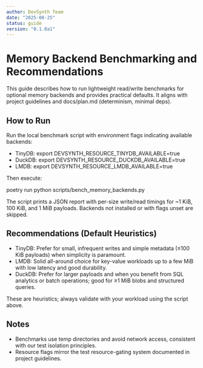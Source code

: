 ```yaml
---
author: DevSynth Team
date: "2025-08-25"
status: guide
version: "0.1.0a1"
---
```

# Memory Backend Benchmarking and Recommendations

This guide describes how to run lightweight read/write benchmarks for optional memory backends and provides practical defaults. It aligns with project guidelines and docs/plan.md (determinism, minimal deps).

## How to Run

Run the local benchmark script with environment flags indicating available backends:

- TinyDB: export DEVSYNTH_RESOURCE_TINYDB_AVAILABLE=true
- DuckDB: export DEVSYNTH_RESOURCE_DUCKDB_AVAILABLE=true
- LMDB: export DEVSYNTH_RESOURCE_LMDB_AVAILABLE=true

Then execute:

poetry run python scripts/bench_memory_backends.py

The script prints a JSON report with per-size write/read timings for ~1 KiB, 100 KiB, and 1 MiB payloads. Backends not installed or with flags unset are skipped.

## Recommendations (Default Heuristics)
- TinyDB: Prefer for small, infrequent writes and simple metadata (≤100 KiB payloads) when simplicity is paramount.
- LMDB: Solid all-around choice for key-value workloads up to a few MiB with low latency and good durability.
- DuckDB: Prefer for larger payloads and when you benefit from SQL analytics or batch operations; good for ≥1 MiB blobs and structured queries.

These are heuristics; always validate with your workload using the script above.

## Notes
- Benchmarks use temp directories and avoid network access, consistent with our test isolation principles.
- Resource flags mirror the test resource-gating system documented in project guidelines.

